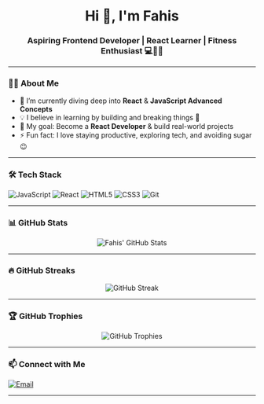 <h1 align="center">Hi 👋, I'm Fahis</h1>
<h3 align="center">Aspiring Frontend Developer | React Learner | Fitness Enthusiast 💻🏋️‍♂️</h3>

---

### 👨‍💻 About Me

- 🌱 I’m currently diving deep into **React** & **JavaScript Advanced Concepts**
- 💡 I believe in learning by building and breaking things 🔨
- 🎯 My goal: Become a **React Developer** & build real-world projects
- ⚡ Fun fact: I love staying productive, exploring tech, and avoiding sugar 😉

---

### 🛠️ Tech Stack

<p align="left">
  <img src="https://img.shields.io/badge/JavaScript-F7DF1E?style=flat&logo=javascript&logoColor=black" alt="JavaScript"/>
  <img src="https://img.shields.io/badge/React-61DAFB?style=flat&logo=react&logoColor=black" alt="React"/>
  <img src="https://img.shields.io/badge/HTML5-E34F26?style=flat&logo=html5&logoColor=white" alt="HTML5"/>
  <img src="https://img.shields.io/badge/CSS3-1572B6?style=flat&logo=css3&logoColor=white" alt="CSS3"/>
  <img src="https://img.shields.io/badge/Git-F05032?style=flat&logo=git&logoColor=white" alt="Git"/>
</p>

---

### 📊 GitHub Stats

<p align="center">
  <img src="https://github-readme-stats.vercel.app/api?username=yourusername&show_icons=true&theme=radical" alt="Fahis' GitHub Stats" />
</p>

---

### 🔥 GitHub Streaks

<p align="center">
  <img src="https://streak-stats.demolab.com/?user=yourusername&theme=radical" alt="GitHub Streak" />
</p>

---

### 🏆 GitHub Trophies

<p align="center">
  <img src="https://github-profile-trophy.vercel.app/?username=yourusername&theme=radical&no-frame=true&no-bg=true&margin-w=4" alt="GitHub Trophies">
</p>

---

### 📫 Connect with Me

<p>
  <a href="mailto:youremail@example.com">
    <img src="https://img.shields.io/badge/Gmail-D14836?style=flat&logo=gmail&logoColor=white" alt="Email" />
  </a>
</p>

---

